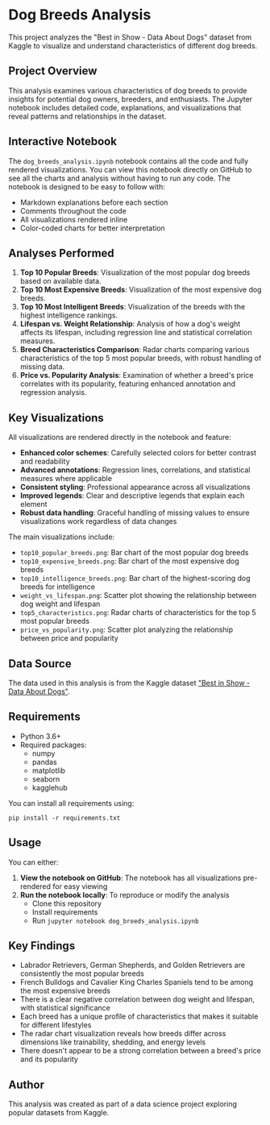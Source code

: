# Dog Breeds Analysis

This project analyzes the "Best in Show - Data About Dogs" dataset from Kaggle to visualize and understand characteristics of different dog breeds.

## Project Overview

This analysis examines various characteristics of dog breeds to provide insights for potential dog owners, breeders, and enthusiasts. The Jupyter notebook includes detailed code, explanations, and visualizations that reveal patterns and relationships in the dataset.

## Interactive Notebook

The `dog_breeds_analysis.ipynb` notebook contains all the code and fully rendered visualizations. You can view this notebook directly on GitHub to see all the charts and analysis without having to run any code. The notebook is designed to be easy to follow with:

- Markdown explanations before each section
- Comments throughout the code
- All visualizations rendered inline
- Color-coded charts for better interpretation

## Analyses Performed

1. **Top 10 Popular Breeds**: Visualization of the most popular dog breeds based on available data.
2. **Top 10 Most Expensive Breeds**: Visualization of the most expensive dog breeds.
3. **Top 10 Most Intelligent Breeds**: Visualization of the breeds with the highest intelligence rankings.
4. **Lifespan vs. Weight Relationship**: Analysis of how a dog's weight affects its lifespan, including regression line and statistical correlation measures.
5. **Breed Characteristics Comparison**: Radar charts comparing various characteristics of the top 5 most popular breeds, with robust handling of missing data.
6. **Price vs. Popularity Analysis**: Examination of whether a breed's price correlates with its popularity, featuring enhanced annotation and regression analysis.

## Key Visualizations

All visualizations are rendered directly in the notebook and feature:

- **Enhanced color schemes**: Carefully selected colors for better contrast and readability
- **Advanced annotations**: Regression lines, correlations, and statistical measures where applicable
- **Consistent styling**: Professional appearance across all visualizations
- **Improved legends**: Clear and descriptive legends that explain each element
- **Robust data handling**: Graceful handling of missing values to ensure visualizations work regardless of data changes

The main visualizations include:
- `top10_popular_breeds.png`: Bar chart of the most popular dog breeds
- `top10_expensive_breeds.png`: Bar chart of the most expensive dog breeds
- `top10_intelligence_breeds.png`: Bar chart of the highest-scoring dog breeds for intelligence
- `weight_vs_lifespan.png`: Scatter plot showing the relationship between dog weight and lifespan
- `top5_characteristics.png`: Radar charts of characteristics for the top 5 most popular breeds
- `price_vs_popularity.png`: Scatter plot analyzing the relationship between price and popularity

## Data Source

The data used in this analysis is from the Kaggle dataset ["Best in Show - Data About Dogs"](https://www.kaggle.com/datasets/paultimothymooney/best-in-show-data-about-dogs).

## Requirements

- Python 3.6+
- Required packages:
  - numpy
  - pandas
  - matplotlib
  - seaborn
  - kagglehub

You can install all requirements using:
```
pip install -r requirements.txt
```

## Usage

You can either:

1. **View the notebook on GitHub**: The notebook has all visualizations pre-rendered for easy viewing
2. **Run the notebook locally**: To reproduce or modify the analysis
   - Clone this repository
   - Install requirements
   - Run `jupyter notebook dog_breeds_analysis.ipynb`

## Key Findings

- Labrador Retrievers, German Shepherds, and Golden Retrievers are consistently the most popular breeds
- French Bulldogs and Cavalier King Charles Spaniels tend to be among the most expensive breeds
- There is a clear negative correlation between dog weight and lifespan, with statistical significance
- Each breed has a unique profile of characteristics that makes it suitable for different lifestyles
- The radar chart visualization reveals how breeds differ across dimensions like trainability, shedding, and energy levels
- There doesn't appear to be a strong correlation between a breed's price and its popularity

## Author

This analysis was created as part of a data science project exploring popular datasets from Kaggle. 